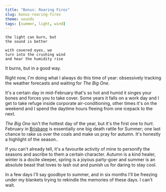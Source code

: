 ```yaml
---
title: "Bonus: Roaring Fires"
slug: bonus-roaring-fires
theme: sounds
tags: [summer, light, wind]
---
```


```
the light can burn, but
the sound is better

with covered eyes, we
turn into the crushing wind
and hear the humidity rise
```

It burns, but in a good way.

<!--more-->

Right now, I'm doing what I always do this time of year:
obsessively tracking the weather forecasts and waiting for *The Big One*.

It's a certain day in mid-February that's so hot and humid it singes your bones and forces you to take cover.
Some years it falls on a work day and I get to take refuge inside corporate air-conditioning, other times it's on the weekend and I spend the daytime hours fleeing from one icepack to the next.

*The Big One* isn't the hottest day of the year, but it's the first one to *hurt*.
February in [Brisbane][1] is essentially one big death rattle for Summer; one last chance to rake us over the coals and make us pray for autumn.
It's honestly a highlight of the season..

If you can't already tell, it's a favourite activity of mine to personify the seasons and ascribe to them a certain character.
Autumn is a kind healer, winter is a docile sleeper, spring is a joyous party-goer and summer is an absolute beast that loves to lash out and punish us for daring to stay cool.

In a few days I'll say goodbye to summer, and in six months I'll be freezing under my blankets trying to rekindle the memories of these days. 
I can't wait.

[1]: https://en.wikipedia.org/wiki/Brisbane

